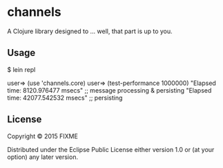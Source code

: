 # channels

A Clojure library designed to ... well, that part is up to you.

## Usage

$ lein repl

user=> (use 'channels.core)
user=> (test-performance 1000000)
"Elapsed time: 8120.976477 msecs"  ;; message processing & persisting
"Elapsed time: 42077.542532 msecs" ;; persisting


## License

Copyright © 2015 FIXME

Distributed under the Eclipse Public License either version 1.0 or (at
your option) any later version.
